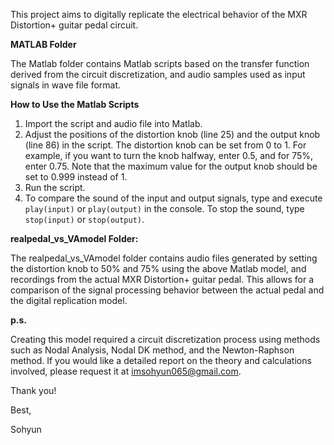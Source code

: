 This project aims to digitally replicate the electrical behavior of the MXR Distortion+ guitar pedal circuit.

**MATLAB Folder** 

The Matlab folder contains Matlab scripts based on the transfer function derived from the circuit discretization, and audio samples used as input signals in wave file format.


**How to Use the Matlab Scripts**
1. Import the script and audio file into Matlab.
2. Adjust the positions of the distortion knob (line 25) and the output knob (line 86) in the script. The distortion knob can be set from 0 to 1. For example, if you want to turn the knob halfway, enter 0.5, and for 75%, enter 0.75. Note that the maximum value for the output knob should be set to 0.999 instead of 1.
3. Run the script.
4. To compare the sound of the input and output signals, type and execute `play(input)` or `play(output)` in the console. To stop the sound, type `stop(input)` or `stop(output)`.


**realpedal_vs_VAmodel Folder:**  

The realpedal_vs_VAmodel folder contains audio files generated by setting the distortion knob to 50% and 75% using the above Matlab model, and recordings from the actual MXR Distortion+ guitar pedal. This allows for a comparison of the signal processing behavior between the actual pedal and the digital replication model.


**p.s.**  

Creating this model required a circuit discretization process using methods such as Nodal Analysis, Nodal DK method, and the Newton-Raphson method. If you would like a detailed report on the theory and calculations involved, please request it at imsohyun065@gmail.com.

Thank you!

Best,

Sohyun
